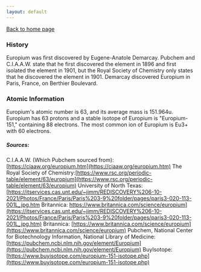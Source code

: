 ```yaml
---
layout: default
---
```

[Back to home page](./index.md)

### History
Europium was first discovered by Eugene-Anatole Demarcay. Pubchem and C.I.A.A.W. state that he first discovered the element in 1896 and first isolated the element in 1901, but the Royal Society of Chemistry only states that he discovered the element in 1901. Demarcay discovered Europium in Paris, France, on Berthier Boulevard.

### Atomic Information
Europium's atomic number is 63, and its average mass is 151.964u. Europium has 63 protons and a stable isotope of Europium is "Europium-151," containing 88 electrons. The most common ion of Europium is Eu3+ with 60 electrons.












##### Sources:
C.I.A.A.W. (Which Pubchem sourced from): [https://ciaaw.org/europium.htm](https://ciaaw.org/europium.htm)
The Royal Society of Chemistry:[https://www.rsc.org/periodic-table/element/63/europium](https://www.rsc.org/periodic-table/element/63/europium)
University of North Texas: [https://itservices.cas.unt.edu/~jimm/REDISCOVERY%206-10-2021/Photos/France/Paris/Paris%203-9%20folder/pages/paris3-020-113-001L_jpg.htm
Britannica: https://www.britannica.com/science/europium](https://itservices.cas.unt.edu/~jimm/REDISCOVERY%206-10-2021/Photos/France/Paris/Paris%203-9%20folder/pages/paris3-020-113-001L_jpg.htm)
Britannica: [https://www.britannica.com/science/europium](https://www.britannica.com/science/europium)
Pubchem, National Center for Biotechnology Information, National Library of Medicine: [https://pubchem.ncbi.nlm.nih.gov/element/Europium](https://pubchem.ncbi.nlm.nih.gov/element/Europium)
BuyIsotope: [https://www.buyisotope.com/europium-151-isotope.php](https://www.buyisotope.com/europium-151-isotope.php)
